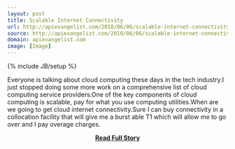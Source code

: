 ```yaml
---
layout: post
title: Scalable Internet Connectivity
url: http://apievangelist.com/2010/06/06/scalable-internet-connectivity/
source: http://apievangelist.com/2010/06/06/scalable-internet-connectivity/
domain: apievangelist.com
image: [Image]
---
```

{% include JB/setup %}<p>Everyone is talking about cloud computing these days in the tech industry.I just stopped doing some more work on a comprehensive list of cloud computing service providers.One of the key components of cloud computing is scalable, pay for what you use computing utilities.When are we going to get cloud internet connectivity.Sure I can buy connectivity in a collocation facility that will give me a burst able T1 which will allow me to go over and I pay overage charges.</p>
<center><p><a href="http://apievangelist.com/2010/06/06/scalable-internet-connectivity/" style='padding:25px; font-sze:18px; font-weight: bold;'>Read Full Story</a></p></center>
